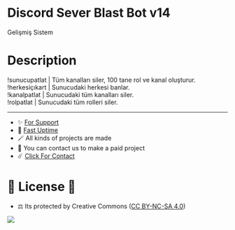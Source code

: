 # Discord Sever Blast Bot v14
Gelişmiş Sistem

# Description
!sunucupatlat | Tüm kanalları siler, 100 tane rol ve kanal oluşturur. <br>
!herkesiçıkart | Sunucudaki herkesi banlar. <br>
!kanalpatlat | Sunucudaki tüm kanalları siler. <br>
!rolpatlat | Sunucudaki tüm rolleri siler. <br>

---
- ✨ [For Support](https://github.com/sponsors/egehan0250) <br>
- 🏓 [Fast Uptime](https://fastuptime.com/)<br>
- 🪄 All kinds of projects are made <br>
- 🧨 You can contact us to make a paid project<br>
- ☄️ [Click For Contact](mailto:egehankontas55@gmail.com)<br>

# 🎯 License 🎯
- ⚖️ Its protected by Creative Commons ([CC BY-NC-SA 4.0](https://creativecommons.org/licenses/by-nc-sa/4.0/))

<a href="https://creativecommons.org/licenses/by-nc-sa/4.0/" title="BYNCSA40"><img src="https://licensebuttons.net/l/by-nc-sa/4.0/88x31.png"></a>
